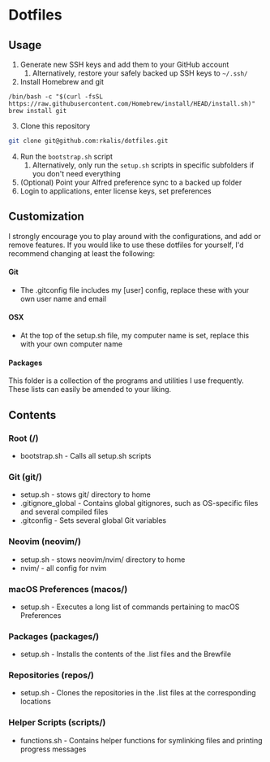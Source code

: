 # Dotfiles

## Usage
1. Generate new SSH keys and add them to your GitHub account
    1. Alternatively, restore your safely backed up SSH keys to `~/.ssh/`
2. Install Homebrew and git
  ```
  /bin/bash -c "$(curl -fsSL https://raw.githubusercontent.com/Homebrew/install/HEAD/install.sh)"
  brew install git
  ```
3. Clone this repository
  ```bash
  git clone git@github.com:rkalis/dotfiles.git
  ```
4. Run the `bootstrap.sh` script
    1. Alternatively, only run the `setup.sh` scripts in specific subfolders if you don't need everything
5. (Optional) Point your Alfred preference sync to a backed up folder
6. Login to applications, enter license keys, set preferences

## Customization
I strongly encourage you to play around with the configurations, and add or remove features.
If you would like to use these dotfiles for yourself, I'd recommend changing at least the following:

#### Git
* The .gitconfig file includes my [user] config, replace these with your own user name and email

#### OSX
* At the top of the setup.sh file, my computer name is set, replace this with your own computer name

#### Packages
This folder is a collection of the programs and utilities I use frequently. These lists can easily be amended to your liking.

## Contents
### Root (/)
* bootstrap.sh - Calls all setup.sh scripts

### Git (git/)
* setup.sh - stows git/ directory to home 
* .gitignore_global - Contains global gitignores, such as OS-specific files and several compiled files
* .gitconfig - Sets several global Git variables

### Neovim (neovim/)
* setup.sh - stows neovim/nvim/ directory to home
* nvim/ - all config for nvim

### macOS Preferences (macos/)
* setup.sh - Executes a long list of commands pertaining to macOS Preferences

### Packages (packages/)
* setup.sh - Installs the contents of the .list files and the Brewfile

### Repositories (repos/)
* setup.sh - Clones the repositories in the .list files at the corresponding locations

### Helper Scripts (scripts/)
* functions.sh - Contains helper functions for symlinking files and printing progress messages

